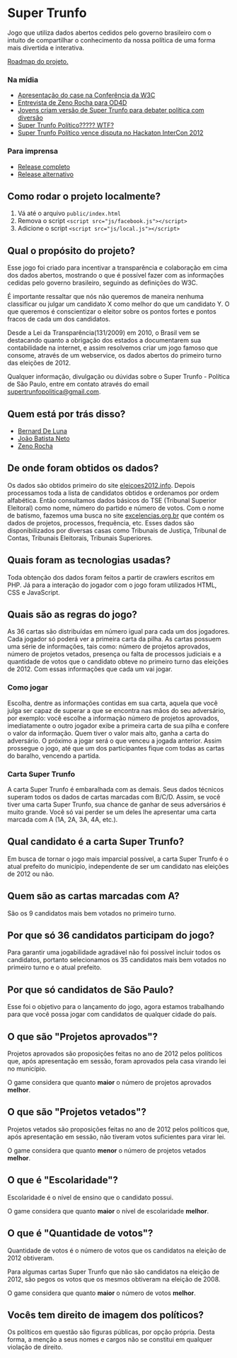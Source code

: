 # Super Trunfo

Jogo que utiliza dados abertos cedidos pelo governo brasileiro com o intuito de compartilhar o conhecimento da nossa política de uma forma mais divertida e interativa. 

[Roadmap do projeto.](https://github.com/transparencia/super-trunfo/wiki/Roadmap)

### Na mídia

* [Apresentação do case na Conferência da W3C](http://www.slideshare.net/zenorocha/slides-14815770)
* [Entrevista de Zeno Rocha para OD4D](http://soundcloud.com/od4d/zeno-rocha)
* [Jovens criam versão de Super Trunfo para debater política com diversão](http://fernandovieri.com/2012/10/22/jovens-recriam-versao-de-super-trunfo-para-debater-politica-com-diversao-2/)
* [Super Trunfo Político????? WTF?](http://amomarketing.com.br/super-trunfo-politico-wtf-via-savicentini/) 
* [Super Trunfo Político vence disputa no Hackaton InterCon 2012](http://imasters.com.br/noticia/super-trunfo-politico-vence-disputa-no-hackaton-intercon-2012)

### Para imprensa

* [Release completo](https://github.com/transparencia/super-trunfo/blob/dev/release/1.pdf?raw=true)
* [Release alternativo](https://github.com/transparencia/super-trunfo/blob/dev/release/2.pdf?raw=true)


## Como rodar o projeto localmente?

1. Vá até o arquivo `public/index.html`
2. Remova o script `<script src="js/facebook.js"></script>`
3. Adicione o script `<script src="js/local.js"></script>`

## Qual o propósito do projeto?

Esse jogo foi criado para incentivar a transparência e colaboração em cima dos dados abertos, mostrando o que é possível fazer com as informações cedidas pelo governo brasileiro, seguindo as definições do W3C.

É importante ressaltar que nós não queremos de maneira nenhuma classificar ou julgar um candidato X como melhor do que um candidato Y. O que queremos é conscientizar o eleitor sobre os pontos fortes e pontos fracos de cada um dos candidatos.

Desde a Lei da Transparência(131/2009) em 2010, o Brasil vem se destacando quanto a obrigação dos estados a documentarem sua contabilidade na internet, e assim resolvemos criar um jogo famoso que consome, através de um webservice, os dados abertos do primeiro turno das eleições de 2012.

Qualquer informação, divulgação ou dúvidas sobre o Super Trunfo - Política de São Paulo, entre em contato através do email [supertrunfopolitica@gmail.com](mailto:supertrunfopolitica@gmail.com).

## Quem está por trás disso?

* [Bernard De Luna](http://github.com/bernarddeluna)
* [João Batista Neto](http://github.com/netojoaobatista)
* [Zeno Rocha](http://github.com/zenorocha)

## De onde foram obtidos os dados?

Os dados são obtidos primeiro do site [eleicoes2012.info](http://www.eleicoes2012.info/). Depois processamos toda a lista de candidatos obtidos e ordenamos por ordem alfabética. Então consultamos dados básicos do TSE (Tribunal Superior Eleitoral) como nome, número do partido e número de votos. Com o nome de batismo, fazemos uma busca no site [excelencias.org.br](http://excelencias.org.br) que contém os dados de projetos, processos, frequência, etc. Esses dados são disponibilizados por diversas casas como Tribunais de Justiça, Tribunal de Contas, Tribunais Eleitorais, Tribunais Superiores.

## Quais foram as tecnologias usadas?

Toda obtenção dos dados foram feitos a partir de crawlers escritos em PHP. Já para a interação do jogador com o jogo foram utilizados HTML, CSS e JavaScript.

## Quais são as regras do jogo?

As 36 cartas são distribuídas em número igual para cada um dos jogadores. Cada jogador só poderá ver a primeira carta da pilha. As cartas possuem uma série de informações, tais como: número de projetos aprovados, número de projetos vetados, presença ou falta de processos judiciais e a quantidade de votos que o candidato obteve no primeiro turno das eleições de 2012. Com essas informações que cada um vai jogar.

### Como jogar

Escolha, dentre as informações contidas em sua carta, aquela que você julga ser capaz de superar a que se encontra nas mãos do seu adversário, por exemplo: você escolhe a informação número de projetos aprovados, imediatamente o outro jogador exibe a primeira carta de sua pilha e confere o valor da informação. Quem tiver o valor mais alto, ganha a carta do adversário. O próximo a jogar será o que venceu a jogada anterior. Assim prossegue o jogo, até que um dos participantes fique com todas as cartas do baralho, vencendo a partida.

### Carta Super Trunfo

A carta Super Trunfo é embaralhada com as demais. Seus dados técnicos superam todos os dados de cartas marcadas com B/C/D. Assim, se você tiver uma carta Super Trunfo, sua chance de ganhar de seus adversários é muito grande. Você só vai perder se um deles lhe apresentar uma carta marcada com A (1A, 2A, 3A, 4A, etc.).

## Qual candidato é a carta Super Trunfo?

Em busca de tornar o jogo mais imparcial possível, a carta Super Trunfo é o atual prefeito do município, independente de ser um candidato nas eleições de 2012 ou não.

## Quem são as cartas marcadas com A?

São os 9 candidatos mais bem votados no primeiro turno.

##  Por que só 36 candidatos participam do jogo?

Para garantir uma jogabilidade agradável não foi possível incluir todos os candidatos, portanto selecionamos os 35 candidatos mais bem votados no primeiro turno e o atual prefeito.

## Por que só candidatos de São Paulo?

Esse foi o objetivo para o lançamento do jogo, agora estamos trabalhando para que você possa jogar com candidatos de qualquer cidade do país.

## O que são "Projetos aprovados"?

Projetos aprovados são proposições feitas no ano de 2012 pelos políticos que, após apresentação em sessão, foram aprovados pela casa virando lei no município.

O game considera que quanto **maior** o número de projetos aprovados **melhor**.

## O que são "Projetos vetados"?

Projetos vetados são proposições feitas no ano de 2012 pelos políticos que, após apresentação em sessão, não tiveram votos suficientes para virar lei.

O game considera que quanto **menor** o número de projetos vetados **melhor**.

## O que é "Escolaridade"?

Escolaridade é o nível de ensino que o candidato possui. 

O game considera que quanto **maior** o nível de escolaridade **melhor**.

## O que é "Quantidade de votos"?

Quantidade de votos é o número de votos que os candidatos na eleição de 2012 obtiveram. 

Para algumas cartas Super Trunfo que não são candidatos na eleição de 2012, são pegos os votos que os mesmos obtiveram na eleição de 2008.

O game considera que quanto **maior** o número de votos **melhor**.

## Vocês tem direito de imagem dos políticos?

Os políticos em questão são figuras públicas, por opção própria. Desta forma, a menção a seus nomes e cargos não se constitui em qualquer violação de direito.
